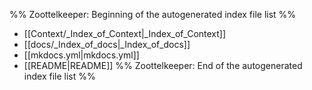 %% Zoottelkeeper: Beginning of the autogenerated index file list  %%
-  [[Context/_Index_of_Context|_Index_of_Context]]
-  [[docs/_Index_of_docs|_Index_of_docs]]
-  [[mkdocs.yml|mkdocs.yml]]
-  [[README|README]]
%% Zoottelkeeper: End of the autogenerated index file list  %%
